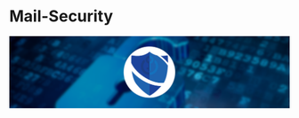 # Mail-Security

![Alt text](https://github.com/RJM-HF/Mail-Security/blob/main/Media/mail-security-banner.png?raw=true)
